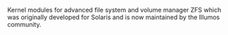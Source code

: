 Kernel modules for advanced file system and volume manager ZFS which was
originally developed for Solaris and is now maintained by the Illumos community.
